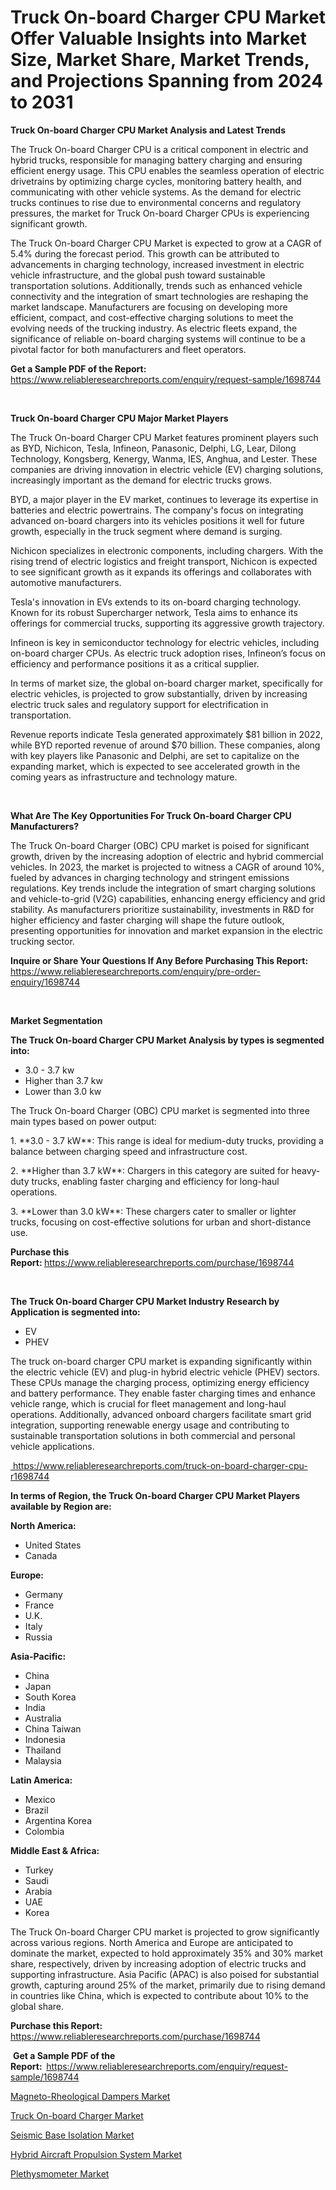 <p><h1>Truck On-board Charger CPU Market Offer Valuable Insights into Market Size, Market Share, Market Trends, and Projections Spanning from 2024 to 2031</h1></p><p><strong>Truck On-board Charger CPU Market Analysis and Latest Trends</strong></p>
<p><p>The Truck On-board Charger CPU is a critical component in electric and hybrid trucks, responsible for managing battery charging and ensuring efficient energy usage. This CPU enables the seamless operation of electric drivetrains by optimizing charge cycles, monitoring battery health, and communicating with other vehicle systems. As the demand for electric trucks continues to rise due to environmental concerns and regulatory pressures, the market for Truck On-board Charger CPUs is experiencing significant growth.</p><p>The Truck On-board Charger CPU Market is expected to grow at a CAGR of 5.4% during the forecast period. This growth can be attributed to advancements in charging technology, increased investment in electric vehicle infrastructure, and the global push toward sustainable transportation solutions. Additionally, trends such as enhanced vehicle connectivity and the integration of smart technologies are reshaping the market landscape. Manufacturers are focusing on developing more efficient, compact, and cost-effective charging solutions to meet the evolving needs of the trucking industry. As electric fleets expand, the significance of reliable on-board charging systems will continue to be a pivotal factor for both manufacturers and fleet operators.</p></p>
<p><strong>Get a Sample PDF of the Report:&nbsp;</strong> <a href="https://www.reliableresearchreports.com/enquiry/request-sample/1698744?utm_campaign=32&utm_medium=2&utm_source=Github&utm_content=ia&utm_term=20102024&utm_id=truck-on-board-charger-cpu">https://www.reliableresearchreports.com/enquiry/request-sample/1698744</a></p>
<p>&nbsp;</p>
<p><strong>Truck On-board Charger CPU Major Market Players</strong></p>
<p><p>The Truck On-board Charger CPU Market features prominent players such as BYD, Nichicon, Tesla, Infineon, Panasonic, Delphi, LG, Lear, Dilong Technology, Kongsberg, Kenergy, Wanma, IES, Anghua, and Lester. These companies are driving innovation in electric vehicle (EV) charging solutions, increasingly important as the demand for electric trucks grows.</p><p>BYD, a major player in the EV market, continues to leverage its expertise in batteries and electric powertrains. The company's focus on integrating advanced on-board chargers into its vehicles positions it well for future growth, especially in the truck segment where demand is surging.</p><p>Nichicon specializes in electronic components, including chargers. With the rising trend of electric logistics and freight transport, Nichicon is expected to see significant growth as it expands its offerings and collaborates with automotive manufacturers.</p><p>Tesla's innovation in EVs extends to its on-board charging technology. Known for its robust Supercharger network, Tesla aims to enhance its offerings for commercial trucks, supporting its aggressive growth trajectory.</p><p>Infineon is key in semiconductor technology for electric vehicles, including on-board charger CPUs. As electric truck adoption rises, Infineon’s focus on efficiency and performance positions it as a critical supplier.</p><p>In terms of market size, the global on-board charger market, specifically for electric vehicles, is projected to grow substantially, driven by increasing electric truck sales and regulatory support for electrification in transportation.</p><p>Revenue reports indicate Tesla generated approximately $81 billion in 2022, while BYD reported revenue of around $70 billion. These companies, along with key players like Panasonic and Delphi, are set to capitalize on the expanding market, which is expected to see accelerated growth in the coming years as infrastructure and technology mature.</p></p>
<p>&nbsp;</p>
<p><strong>What Are The Key Opportunities For Truck On-board Charger CPU Manufacturers?</strong></p>
<p><p>The Truck On-board Charger (OBC) CPU market is poised for significant growth, driven by the increasing adoption of electric and hybrid commercial vehicles. In 2023, the market is projected to witness a CAGR of around 10%, fueled by advances in charging technology and stringent emissions regulations. Key trends include the integration of smart charging solutions and vehicle-to-grid (V2G) capabilities, enhancing energy efficiency and grid stability. As manufacturers prioritize sustainability, investments in R&D for higher efficiency and faster charging will shape the future outlook, presenting opportunities for innovation and market expansion in the electric trucking sector.</p></p>
<p><strong>Inquire or Share Your Questions If Any Before Purchasing This Report:</strong> <a href="https://www.reliableresearchreports.com/enquiry/pre-order-enquiry/1698744?utm_campaign=32&utm_medium=2&utm_source=Github&utm_content=ia&utm_term=20102024&utm_id=truck-on-board-charger-cpu">https://www.reliableresearchreports.com/enquiry/pre-order-enquiry/1698744</a></p>
<p>&nbsp;</p>
<p><strong>Market Segmentation</strong></p>
<p><strong>The Truck On-board Charger CPU Market Analysis by types is segmented into:</strong></p>
<p><ul><li>3.0 - 3.7 kw</li><li>Higher than 3.7 kw</li><li>Lower than 3.0 kw</li></ul></p>
<p><p>The Truck On-board Charger (OBC) CPU market is segmented into three main types based on power output: </p><p>1. **3.0 - 3.7 kW**: This range is ideal for medium-duty trucks, providing a balance between charging speed and infrastructure cost.</p><p>   </p><p>2. **Higher than 3.7 kW**: Chargers in this category are suited for heavy-duty trucks, enabling faster charging and efficiency for long-haul operations.</p><p>3. **Lower than 3.0 kW**: These chargers cater to smaller or lighter trucks, focusing on cost-effective solutions for urban and short-distance use.</p></p>
<p><strong>Purchase this Report:&nbsp;</strong><a href="https://www.reliableresearchreports.com/purchase/1698744?utm_campaign=32&utm_medium=2&utm_source=Github&utm_content=ia&utm_term=20102024&utm_id=truck-on-board-charger-cpu">https://www.reliableresearchreports.com/purchase/1698744</a></p>
<p>&nbsp;</p>
<p><strong>The Truck On-board Charger CPU Market Industry Research by Application is segmented into:</strong></p>
<p><ul><li>EV</li><li>PHEV</li></ul></p>
<p><p>The truck on-board charger CPU market is expanding significantly within the electric vehicle (EV) and plug-in hybrid electric vehicle (PHEV) sectors. These CPUs manage the charging process, optimizing energy efficiency and battery performance. They enable faster charging times and enhance vehicle range, which is crucial for fleet management and long-haul operations. Additionally, advanced onboard chargers facilitate smart grid integration, supporting renewable energy usage and contributing to sustainable transportation solutions in both commercial and personal vehicle applications.</p></p>
<p><a href="https://www.reliableresearchreports.com/truck-on-board-charger-cpu-r1698744?utm_campaign=32&utm_medium=2&utm_source=Github&utm_content=ia&utm_term=20102024&utm_id=truck-on-board-charger-cpu">&nbsp;https://www.reliableresearchreports.com/truck-on-board-charger-cpu-r1698744</a></p>
<p><strong>In terms of Region, the Truck On-board Charger CPU Market Players available by Region are:</strong></p>
<p>
    <p> <strong> North America: </strong>
        <ul>
            <li>United States</li>
            <li>Canada</li>
        </ul>
        </p> 
    <p> <strong> Europe: </strong>
        <ul>
            <li>Germany</li>
            <li>France</li>
            <li>U.K.</li>
            <li>Italy</li>
            <li>Russia</li>
        </ul>
        </p> 
    <p> <strong> Asia-Pacific: </strong>
        <ul>
            <li>China</li>
            <li>Japan</li>
            <li>South Korea</li>
            <li>India</li>
            <li>Australia</li>
            <li>China Taiwan</li>
            <li>Indonesia</li>
            <li>Thailand</li>
            <li>Malaysia</li>
        </ul>
        </p> 
    <p> <strong> Latin America: </strong>
        <ul>
            <li>Mexico</li>
            <li>Brazil</li>
            <li>Argentina Korea</li>
            <li>Colombia</li>
        </ul>
        </p> 
    <p> <strong> Middle East & Africa: </strong>
        <ul>
            <li>Turkey</li>
            <li>Saudi</li>
            <li>Arabia</li>
            <li>UAE</li>
            <li>Korea</li>
        </ul>
    </p>
    </p>
<p><p>The Truck On-board Charger CPU market is projected to grow significantly across various regions. North America and Europe are anticipated to dominate the market, expected to hold approximately 35% and 30% market share, respectively, driven by increasing adoption of electric trucks and supporting infrastructure. Asia Pacific (APAC) is also poised for substantial growth, capturing around 25% of the market, primarily due to rising demand in countries like China, which is expected to contribute about 10% to the global share.</p></p>
<p><strong>Purchase this Report: </strong><a href="https://www.reliableresearchreports.com/purchase/1698744?utm_campaign=32&utm_medium=2&utm_source=Github&utm_content=ia&utm_term=20102024&utm_id=truck-on-board-charger-cpu">https://www.reliableresearchreports.com/purchase/1698744</a></p>
<p>&nbsp;<strong>Get a Sample PDF of the Report:&nbsp;&nbsp;</strong><a href="https://www.reliableresearchreports.com/enquiry/request-sample/1698744?utm_campaign=32&utm_medium=2&utm_source=Github&utm_content=ia&utm_term=20102024&utm_id=truck-on-board-charger-cpu">https://www.reliableresearchreports.com/enquiry/request-sample/1698744</a></p>
<p><strong></strong></p>
<p><p><a href="https://github.com/AlbertGonzalez266/Market-Research-Report-List-1/blob/main/magneto-rheological-dampers-market.md?utm_campaign=32&utm_medium=2&utm_source=Github&utm_content=ia&utm_term=20102024&utm_id=truck-on-board-charger-cpu">Magneto-Rheological Dampers Market</a></p><p><a href="https://github.com/JavierDDowns/Market-Research-Report-List-1/blob/main/truck-on-board-charger-market.md?utm_campaign=32&utm_medium=2&utm_source=Github&utm_content=ia&utm_term=20102024&utm_id=truck-on-board-charger-cpu">Truck On-board Charger Market</a></p><p><a href="https://issuu.com/reportprime-2/docs/seismic-base-isolation-market-size-_306a846f441833?utm_campaign=32&utm_medium=2&utm_source=Github&utm_content=ia&utm_term=20102024&utm_id=truck-on-board-charger-cpu">Seismic Base Isolation Market</a></p><p><a href="https://www.linkedin.com/pulse/global-hybrid-aircraft-propulsion-system-market-trends-analysis-5xkae?utm_campaign=32&utm_medium=2&utm_source=Github&utm_content=ia&utm_term=20102024&utm_id=truck-on-board-charger-cpu">Hybrid Aircraft Propulsion System Market</a></p><p><a href="https://www.linkedin.com/pulse/plethysmometer-market-revolution-size-share-emerging-trends-ipg1e?utm_campaign=32&utm_medium=2&utm_source=Github&utm_content=ia&utm_term=20102024&utm_id=truck-on-board-charger-cpu">Plethysmometer Market</a></p></p>
